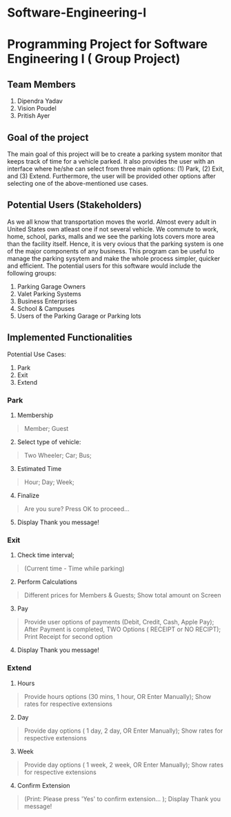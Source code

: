 # Software-Engineering-I
# Programming Project for Software Engineering I ( Group Project) 
## Team Members
1. Dipendra Yadav
2. Vision Poudel
3. Pritish Ayer

## Goal of the project
The main goal of this project will be to create a parking system monitor that keeps track of time for a vehicle parked. It also provides the user with an interface where he/she can select from three main options: (1) Park, (2) Exit, and (3) Extend. Furthermore, the user will be provided other options after selecting one of the above-mentioned use cases.




## Potential Users (Stakeholders)
As we all know that transportation moves the world. Almost every adult in United States own atleast one if not several vehicle. We commute to work, home, school, parks, malls and we see the parking lots covers more area than the facility itself. Hence, it is very ovious that the parking system is one of the major components of any business. This program can be useful to manage the parking sysytem and make the whole process simpler, quicker and efficient. The potential users for this software would include the following groups:
1.  Parking Garage Owners
2.  Valet Parking Systems
3. Business Enterprises
4. School & Campuses
5. Users of the Parking Garage or Parking lots




## Implemented Functionalities


Potential Use Cases: 
1.  Park
2.  Exit
3.  Extend



### Park
1.  Membership
> Member;
> Guest 

2.  Select type of vehicle: 
> Two Wheeler;
> Car;
> Bus;

3. Estimated Time
> Hour;
> Day;
> Week;

4. Finalize
> Are you sure? Press OK to proceed...

5. Display Thank you message!

### Exit
1. Check time interval; 
> (Current time - Time while parking)

2. Perform Calculations
> Different prices for Members & Guests;
> Show total amount on Screen

3. Pay
> Provide user options of payments (Debit, Credit, Cash, Apple Pay);
> After Payment is completed, TWO Options ( RECEIPT or NO RECIPT);
> Print Receipt for second option

4. Display Thank you message!


### Extend
1. Hours
> Provide hours options (30 mins, 1 hour, OR Enter Manually);
> Show rates for respective extensions

2. Day
> Provide day options ( 1 day, 2 day, OR Enter Manually);
> Show rates for respective extensions

3. Week
> Provide day options ( 1 week, 2 week, OR Enter Manually);
> Show rates for respective extensions

4. Confirm Extension 
> (Print: Please press 'Yes' to confirm extension... );
> Display Thank you message!
    
    
